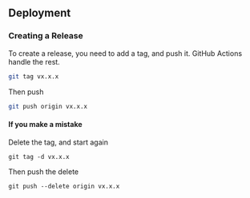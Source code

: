 ## Deployment

### Creating a Release

To create a release, you need to add a tag, and push it.
GitHub Actions handle the rest.


```bash
git tag vx.x.x
```

Then push

```bash
git push origin vx.x.x   
```

#### If you make a mistake

Delete the tag, and start again

```
git tag -d vx.x.x
```

Then push the delete

```
git push --delete origin vx.x.x
```